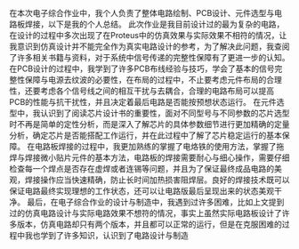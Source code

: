 在本次电子综合作业中，我个人负责了整体电路绘制、PCB设计、元件选型与电路板焊接，以下是我的个人总结。
此次作业是我目前设计过的最为复杂的电路，在设计的过程中多次出现了在Proteus中的仿真效果与实际效果不相符的情况，让我意识到仿真设计并不能完全作为真实电路设计的参考，为了解决此问题，我查阅了许多相关书籍与资料，对于系统中信号传递的完整性保障有了更进一步的认知。
在PCB设计的过程中，我学到了许多PCB布线经验与技巧，学会了基本的信号完整性保障与电源去纹波的必要性，在布局的过程中，不止要考虑元件布局的合理性，还要考虑各个信号线之间的相互干扰与去耦合，合理的电路布局可以提高PCB的性能与抗干扰性，并且决定着最后电路是否能按预想状态运行。
在元件选型中，我认识到了阅读芯片设计书的重要性，面对不同型号与不同参数的芯片选型时不再是简单的定性分析，而是深入了解芯片的具体参数细节进行更加精确的定量分析，确定芯片是否能搭配工作运行，并在此过程中了解了芯片稳定运行的基本保障。
在电路板焊接的过程中，我更加熟练的掌握了电烙铁的使用方法，掌握了拖焊与焊接微小贴片元件的基本方法，电路板的焊接需要耐心与细心操作，需要仔细检查每一个焊点是否存在虚焊或者连锡等问题，并且为了保证最终成品电路的美观，焊接操作应当快速精确，防止长时间加热损害阻焊层。良好的焊接技术既可以保证电路最终实现理想的工作状态，还可以让电路版最后呈现出来的状态美观干净。
最后，在电子综合作业的设计与制造中，我遇到过许多困难，比如上文提到过的仿真电路设计与实际电路效果不想符的情况，事实上虽然实际电路板设计了许多版本，仿真电路却只有两个版本，并且都可以正常的运行，但是在克服困难的过程中我也学到了许多知识，认识到了电路设计与制造
